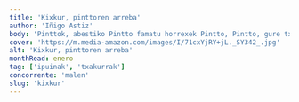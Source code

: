 ```yaml
---
title: 'Kixkur, pinttoren arreba'
author: 'Iñigo Astiz'
body: 'Pinttok, abestiko Pintto famatu horrexek Pintto, Pintto, gure txakurra da ta, Pintto, Pintto bere izena du bazuen arreba txiki bat Kixkur izenekoa. Hau da bere istorioa.'
cover: 'https://m.media-amazon.com/images/I/71cxYjRY+jL._SY342_.jpg'
alt: 'Kixkur, pinttoren arreba'
monthRead: enero
tag: ['ipuinak', 'txakurrak']
concorrente: 'malen'
slug: 'kixkur'
---
```

